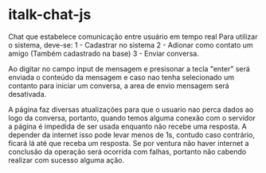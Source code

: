 # italk-chat-js
Chat que estabelece comunicação entre usuário em tempo real
Para utilizar o sistema, deve-se:
  1 - Cadastrar no sistema
  2 - Adionar como contato um amigo (Também cadastrado na base)
  3 - Enviar conversa.
 
 
Ao digitar no campo input de mensagem e presisonar a tecla "enter" será enviada o conteúdo da
mensagem e caso nao tenha selecionado um contanto para iniciar um conversa, a area de envio mensagem será
desativada.

A página faz diversas atualizações para que o usuario nao perca dados ao logo da conversa, portanto, quando
temos alguma conexão com o servidor a página é impedida de ser usada enquanto não recebe uma resposta. A 
depender da internet isso pode levar menos de 1s, contudo caso contrário, ficará lá até que receba um resposta.
Se por ventura não haver internet a conclusão da operação será ocorrida com falhas, portanto não cabendo realizar
com sucesso alguma ação.
